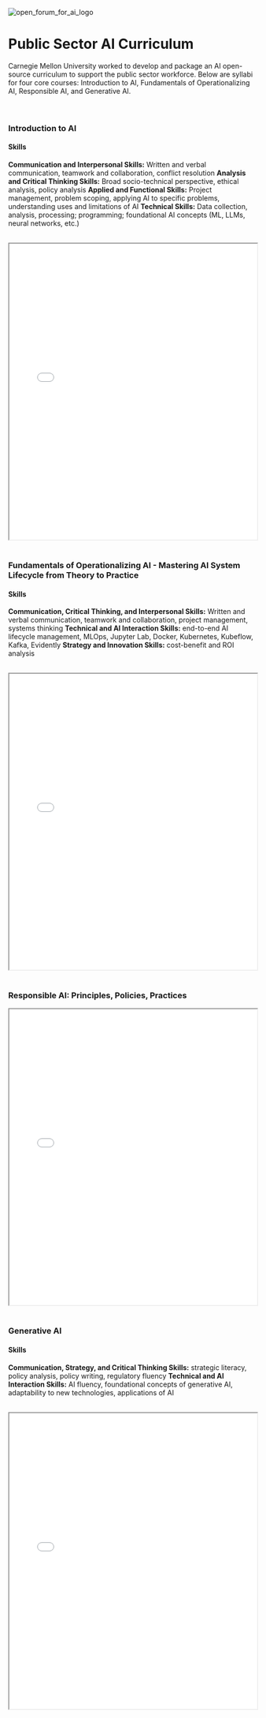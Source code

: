 ![open_forum_for_ai_logo](https://github.com/user-attachments/assets/dfe12c5f-5c3f-487b-8e95-d88cf7b528c0)

# Public Sector AI Curriculum
Carnegie Mellon University worked to develop and package an AI open-source curriculum to support the public sector workforce. Below are syllabi for four core courses: Introduction to AI, Fundamentals of Operationalizing AI, Responsible AI, and Generative AI.<br><br><br>

  

### Introduction to AI
#### Skills
**Communication and Interpersonal Skills:** Written and verbal communication, teamwork and collaboration, conflict resolution
**Analysis and Critical Thinking Skills:** Broad socio-technical perspective, ethical analysis, policy analysis
**Applied and Functional Skills:** Project management, problem scoping, applying AI to specific problems, understanding uses and limitations of AI
**Technical Skills:** Data collection, analysis, processing; programming; foundational AI concepts (ML, LLMs, neural networks, etc.)<br><br>
  
<iframe src="Introduction to AI.pdf" width="100%" height="600px"></iframe> <br><br>

  

### Fundamentals of Operationalizing AI - Mastering AI System Lifecycle from Theory to Practice
#### Skills
**Communication, Critical Thinking, and Interpersonal Skills:** Written and verbal communication, teamwork and collaboration, project management, systems thinking
**Technical and AI Interaction Skills:** end-to-end AI lifecycle management, MLOps, Jupyter Lab, Docker, Kubernetes, Kubeflow, Kafka, Evidently
**Strategy and Innovation Skills:** cost-benefit and ROI analysis <br><br>
<iframe src="Operationalizing AI.pdf" width="100%" height="600px"></iframe> <br><br>

  

### Responsible AI: Principles, Policies, Practices
<iframe src="Responsible AI.pdf" width="100%" height="600px"></iframe> <br><br>

  

### Generative AI
#### Skills
**Communication, Strategy, and Critical Thinking Skills:** strategic literacy, policy analysis, policy writing, regulatory fluency
**Technical and AI Interaction Skills:** AI fluency, foundational concepts of generative AI, adaptability to new technologies, applications of AI <br><br>

  
<iframe src="GenAI.pdf" width="100%" height="600px"></iframe>

